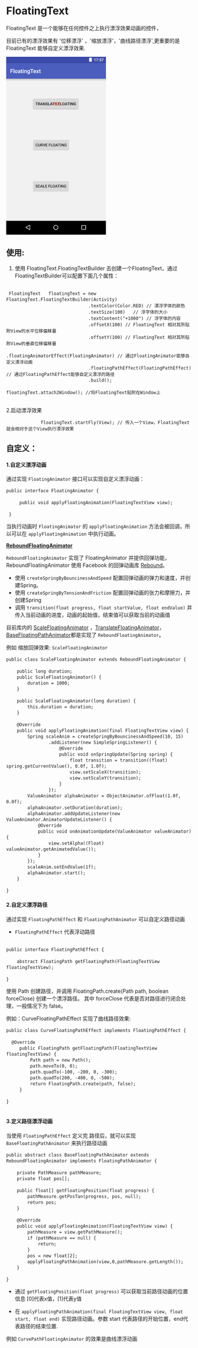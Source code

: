 # FloatingText

FloatingText 是一个能够在任何控件之上执行漂浮效果动画的控件，

目前已有的漂浮效果有 '位移漂浮' ，'缩放漂浮'，'曲线路径漂浮',更重要的是 FloatingText 能够自定义漂浮效果.

<img src="/demo.gif" width="270" height="480" />


## 使用:

1. 使用 FloatingText.FloatingTextBuilder 去创建一个FloatingText，通过FloatingTextBuilder可以配置下面几个属性：

```

 FloatingText   floatingText = new FloatingText.FloatingTextBuilder(Activity)
                               .textColor(Color.RED) // 漂浮字体的颜色
                               .textSize(100)   // 浮字体的大小
                               .textContent("+1000") // 浮字体的内容
                               .offsetX(100) // FloatingText 相对其所贴附View的水平位移偏移量
                               .offsetY(100) // FloatingText 相对其所贴附View的垂直位移偏移量
                               .floatingAnimatorEffect(FloatingAnimator) // 通过FloatingAnimator能够自定义漂浮动画
                               .floatingPathEffect(FloatingPathEffect) // 通过FloatingPathEffect能够自定义漂浮的路径
                               .build();

floatingText.attach2Window(); //将FloatingText贴附在Window上


```

2.启动漂浮效果

```
             floatingText.startFly(View); // 传入一个View，FloatingText 就会相对于这个View执行漂浮效果
```


## 自定义：

#### 1.自定义漂浮动画

 通过实现 `FloatingAnimator` 接口可以实现自定义漂浮动画：

```
public interface FloatingAnimator {

     public void applyFloatingAnimation(FloatingTextView view);

 }

```

当执行动画时 `FloatingAnimator` 的 `applyFloatingAnimation` 方法会被回调，所以可以在 `applyFloatingAnimation` 中执行动画。


**[ReboundFloatingAnimator](https://github.com/UFreedom/FloatingText/blob/master/FloatingTextLibrary%2Fsrc%2Fmain%2Fjava%2Fcom%2Fufreedom%2Feffect%2FReboundFloatingAnimator.java)**

`ReboundFloatingAnimator` 实现了 FloatingAnimator 并提供回弹功能，ReboundFloatingAnimator 使用 Facebook 的回弹动画库 [Rebound](https://github.com/facebook/rebound)。

- 使用 `createSpringByBouncinessAndSpeed` 配置回弹动画的弹力和速度，并创建Spring。
- 使用 `createSpringByTensionAndFriction` 配置回弹动画的张力和摩擦力，并创建Spring
- 调用 `transition(float progress, float startValue, float endValue)` 并传入当前动画的进度，动画的起始值，结束值可以获取当前的动画值

目前库内的 [ScaleFloatingAnimator](https://github.com/UFreedom/FloatingText/blob/master/FloatingTextLibrary%2Fsrc%2Fmain%2Fjava%2Fcom%2Fufreedom%2Feffect%2FScaleFloatingAnimator.java)  ，[TranslateFloatingAnimator](https://github.com/UFreedom/FloatingText/blob/master/FloatingTextLibrary%2Fsrc%2Fmain%2Fjava%2Fcom%2Fufreedom%2Feffect%2FTranslateFloatingAnimator.java)，[BaseFloatingPathAnimator](https://github.com/UFreedom/FloatingText/blob/master/FloatingTextLibrary%2Fsrc%2Fmain%2Fjava%2Fcom%2Fufreedom%2FBaseFloatingPathAnimator.java)都是实现了 `ReboundFloatingAnimator`。

例如 缩放回弹效果: `ScaleFloatingAnimator`

```
public class ScaleFloatingAnimator extends ReboundFloatingAnimator {

    public long duration;
    public ScaleFloatingAnimator() {
        duration = 1000;
    }

    public ScaleFloatingAnimator(long duration) {
        this.duration = duration;
    }

    @Override
    public void applyFloatingAnimation(final FloatingTextView view) {
        Spring scaleAnim = createSpringByBouncinessAndSpeed(10, 15)
                .addListener(new SimpleSpringListener() {
                    @Override
                    public void onSpringUpdate(Spring spring) {
                        float transition = transition((float) spring.getCurrentValue(), 0.0f, 1.0f);
                        view.setScaleX(transition);
                        view.setScaleY(transition);
                    }
                });
        ValueAnimator alphaAnimator = ObjectAnimator.ofFloat(1.0f, 0.0f);
        alphaAnimator.setDuration(duration);
        alphaAnimator.addUpdateListener(new ValueAnimator.AnimatorUpdateListener() {
            @Override
            public void onAnimationUpdate(ValueAnimator valueAnimator) {
                view.setAlpha((Float) valueAnimator.getAnimatedValue());
            }
        });
        scaleAnim.setEndValue(1f);
        alphaAnimator.start();
    }

}

```

#### 2.自定义漂浮路径

通过实现 `FloatingPathEffect` 和 `FloatingPathAnimator` 可以自定义路径动画

- `FloatingPathEffect` 代表浮动路径
```

public interface FloatingPathEffect {

    abstract FloatingPath getFloatingPath(FloatingTextView floatingTextView);

}

```

使用 Path 创建路径，并调用 FloatingPath.create(Path path, boolean forceClose) 创建一个漂浮路径。
其中 forceClose 代表是否对路径进行闭合处理，一般情况下为 false。

例如：CurveFloatingPathEffect 实现了曲线路径效果:

```
public class CurveFloatingPathEffect implements FloatingPathEffect {

  @Override
     public FloatingPath getFloatingPath(FloatingTextView floatingTextView) {
         Path path = new Path();
         path.moveTo(0, 0);
         path.quadTo(-100, -200, 0, -300);
         path.quadTo(200, -400, 0, -500);
         return FloatingPath.create(path, false);
     }

}


```

####  3.定义路径漂浮动画

当使用 `FloatingPathEffect` 定义完 路径后，就可以实现 `BaseFloatingPathAnimator` 来执行路径动画

```
public abstract class BaseFloatingPathAnimator extends ReboundFloatingAnimator implements FloatingPathAnimator {

    private PathMeasure pathMeasure;
    private float pos[];

    public float[] getFloatingPosition(float progress) {
        pathMeasure.getPosTan(progress, pos, null);
        return pos;
    }

    @Override
    public void applyFloatingAnimation(FloatingTextView view) {
        pathMeasure = view.getPathMeasure();
        if (pathMeasure == null) {
            return;
        }
        pos = new float[2];
        applyFloatingPathAnimation(view,0,pathMeasure.getLength());
    }

}

```

- 通过 `getFloatingPosition(float progress)` 可以获取当前路径动画的位置信息 [0]代表x值，[1]代表y值

- 在 `applyFloatingPathAnimation(final FloatingTextView view, float start, float end)` 实现路径动画。参数 start 代表路径的开始位置，end代表路径的结束位置.

例如 `CurvePathFloatingAnimator` 的效果是曲线漂浮动画
